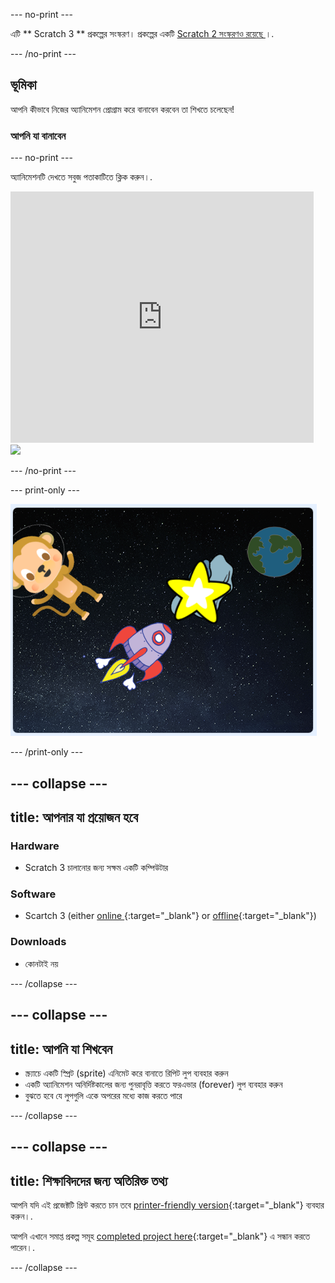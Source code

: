 \--- no-print \---

এটি ** Scratch 3 ** প্রকল্পের সংস্করণ। প্রকল্পের একটি [ Scratch 2 সংস্করণও রয়েছে ](https://projects.raspberrypi.org/en/projects/lost-in-space-scratch2) ।.

\--- /no-print \---

## ভূমিকা

আপনি কীভাবে নিজের অ্যানিমেশন প্রোগ্রাম করে বানাবেন করবেন তা শিখতে চলেছেন!

### আপনি যা বানাবেন

\--- no-print \---

অ্যানিমেশনটি দেখতে সবুজ পতাকাটিতে ক্লিক করুন।.

<div class="scratch-preview">
  <iframe allowtransparency="true" width="485" height="402" src="https://scratch.mit.edu/projects/embed/276873231/?autostart=false" frameborder="0" scrolling="no"></iframe>
  <img src="images/space-final.png">
</div>

\--- /no-print \---

\--- print-only \---

![Complete project](images/showcase_static.png)

\--- /print-only \---

## \--- collapse \---

## title: আপনার যা প্রয়োজন হবে

### Hardware

- Scratch 3 চালানোর জন্য সক্ষম একটি কম্পিউটার

### Software

- Scartch 3 (either [ online ](http://rpf.io/scratchon){:target="_blank"} or [offline](http://rpf.io/scratchoff){:target="_blank"})

### Downloads

- কোনটাই নয়

\--- /collapse \---

## \--- collapse \---

## title: আপনি যা শিখবেন

- স্ক্র্যাচে একটি স্প্রিট (sprite) এনিমেট করে বানাতে রিপিট লুপ ব্যবহার করুন
- একটি অ্যানিমেশন অনির্দিষ্টকালের জন্য পুনরাবৃত্তি করতে ফরএভার (forever) লুপ ব্যবহার করুন
- বুঝতে হবে যে লুপগুলি একে অপরের মধ্যে কাজ করতে পারে

\--- /collapse \---

## \--- collapse \---

## title: শিক্ষাবিদদের জন্য অতিরিক্ত তথ্য

আপনি যদি এই প্রজেক্টটি প্রিন্ট করতে চান তবে [printer-friendly version](https://projects.raspberrypi.org/en/projects/lost-in-space/print){:target="_blank"} ব্যবহার করুন।.

আপনি এখানে সমাপ্ত প্রকল্প সমূহ [completed project here](http://rpf.io/p/en/lost-in-space-get){:target="_blank"} এ সন্ধান করতে পারেন।.

\--- /collapse \---